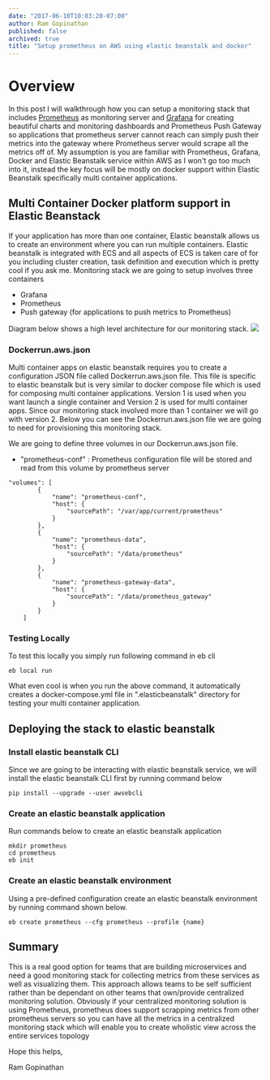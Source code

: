 ```yaml
---
date: "2017-06-10T10:03:20-07:00"
author: Ram Gopinathan
published: false
archived: true
title: "Setup prometheus on AWS using elastic beanstalk and docker"
---
```


# Overview
In this post I will walkthrough how you can setup a monitoring stack that includes [Prometheus](http://prometheus.io) as monitoring server and [Grafana](http://grafana.com) for creating beautiful charts and monitoring dashboards and Prometheus Push Gateway so applications that prometheus server cannot reach can simply push their metrics into the gateway where Prometheus server would scrape all the metrics off of. My assumption is you are familiar with Prometheus, Grafana, Docker and Elastic Beanstalk service within AWS as I won't go too much into it, instead the key focus will be mostly on docker support within Elastic Beanstalk specifically multi container applications. 

## Multi Container Docker platform support in Elastic Beanstack
If your application has more than one container, Elastic beanstalk allows us to create an environment where you can run multiple containers. Elastic beanstalk is integrated with ECS and all aspects of ECS is taken care of for you including cluster creation, task definition and execution which is pretty cool if you ask me. Monitoring stack we are going to setup involves three containers

* Grafana 
* Prometheus
* Push gateway (for applications to push metrics to Prometheus)

Diagram below shows a high level architecture for our monitoring stack.
![](/images/mon-post.jpg?raw=true)

### Dockerrun.aws.json
Multi container apps on elastic beanstalk requires you to create a configuration JSON file called Dockerrun.aws.json file. This file is specific to elastic beanstalk but is very similar to docker compose file which is used for composing multi container applications. Version 1 is used when you want launch a single container and Version 2 is used for multi container apps. Since our monitoring stack involved more than 1 container we will go with version 2. Below you can see the Dockerrun.aws.json file we are going to need for provisioning this monitoring stack.

We are going to define three volumes in our Dockerrun.aws.json file. 

* "prometheus-conf" : Prometheus configuration file will be stored and read from this volume by prometheus server


```
"volumes": [
        {
            "name": "prometheus-conf",
            "host": {
                "sourcePath": "/var/app/current/prometheus"
            }
        },
        {
            "name": "prometheus-data",
            "host": {
                "sourcePath": "/data/prometheus"
            }
        },
        {
            "name": "prometheus-gateway-data",
            "host": {
                "sourcePath": "/data/prometheus_gateway"
            }
        }
    ]
```

### Testing Locally
To test this locally you simply run following command in eb cli
```
eb local run
```
What even cool is when you run the above command, it automatically creates a docker-compose.yml file in ".elasticbeanstalk" directory for testing your multi container application.

## Deploying the stack to elastic beanstalk

### Install elastic beanstalk CLI
Since we are going to be interacting with elastic beanstalk service, we will install the elastic beanstalk CLI first by running command below

```
pip install --upgrade --user awsebcli
```

### Create an elastic beanstalk application
Run commands below to create an elastic beanstalk application

```
mkdir prometheus
cd prometheus
eb init
```

### Create an elastic beanstalk environment
Using a pre-defined configuration create an elastic beanstalk environment by running command shown below.

```
eb create prometheus --cfg prometheus --profile {name}
```

## Summary
This is a real good option for teams that are building microservices and need a good monitoring stack for collecting metrics from these services as well as visualizing them. This approach allows teams to be self sufficient rather than be dependant on other teams that own/provide centralized monitoring solution. Obviously if your centralized monitoring solution is using Prometheus, prometheus does support scrapping metrics from other prometheus servers so you can have all the metrics in a centralized monitoring stack which will enable you to create wholistic view across the entire services topology

Hope this helps,

Ram Gopinathan
